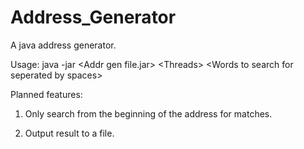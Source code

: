 # Address_Generator
A java address generator.

Usage: java -jar \<Addr gen file.jar> \<Threads> \<Words to search for seperated by spaces>

Planned features:

1. Only search from the beginning of the address for matches.

2. Output result to a file.
